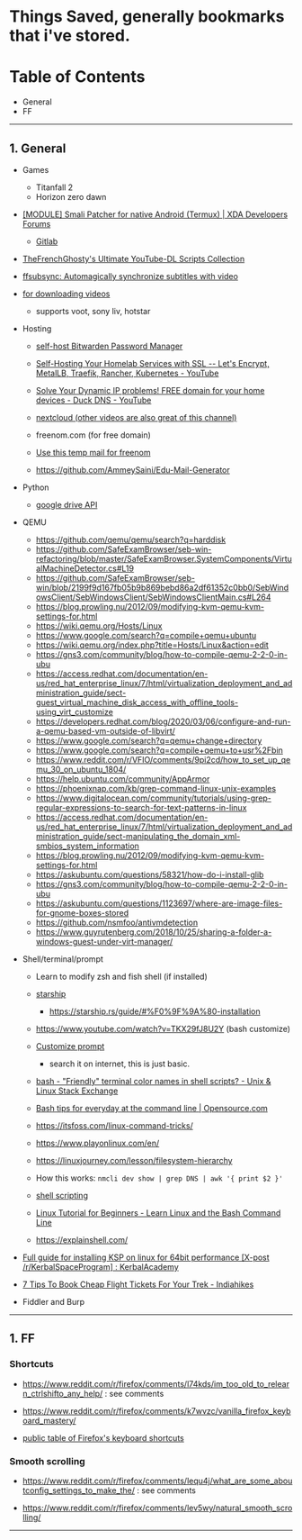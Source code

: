 # Things Saved, generally bookmarks that i've stored.


# **Table of Contents**
- General
- FF



---


## 1. General

- Games
	- Titanfall 2
	- Horizon zero dawn

- [[MODULE] Smali Patcher for native Android (Termux) | XDA Developers Forums](https://forum.xda-developers.com/t/module-smali-patcher-for-native-android-termux.4183061/)
	- [Gitlab](https://gitlab.com/JFronny/smalipatcher/)

- [TheFrenchGhosty's Ultimate YouTube-DL Scripts Collection](https://github.com/TheFrenchGhosty/TheFrenchGhostys-Ultimate-YouTube-DL-Scripts-Collection)
- [ffsubsync: Automagically synchronize subtitles with video](https://github.com/smacke/ffsubsync)
- [for downloading videos](https://alltubedownload.net/)
    - supports voot, sony liv, hotstar

- Hosting
	- [self-host Bitwarden Password Manager](https://bowlerdesign.tech/posts/how-to-self-host-bitwarden-on-ubuntu-server/)
	- [Self-Hosting Your Homelab Services with SSL -- Let's Encrypt, MetalLB, Traefik, Rancher, Kubernetes - YouTube](https://www.youtube.com/watch?v=pAM2GBCDGTo)
	- [Solve Your Dynamic IP problems! FREE domain for your home devices - Duck DNS - YouTube](https://www.youtube.com/watch?v=uhJ1zQIjujg)
	
	- [nextcloud (other videos are also great of this channel)](https://www.youtube.com/watch?v=y4dtcr2NL5M)
	- freenom.com (for free domain)
	- [Use this temp mail for freenom](https://tempmail.altmails.com/)
	- https://github.com/AmmeySaini/Edu-Mail-Generator

- Python
	- [google drive API](https://www.youtube.com/watch?v=9K2P2bWEd90)

- QEMU
	- https://github.com/qemu/qemu/search?q=harddisk
	- https://github.com/SafeExamBrowser/seb-win-refactoring/blob/master/SafeExamBrowser.SystemComponents/VirtualMachineDetector.cs#L19
	- https://github.com/SafeExamBrowser/seb-win/blob/2199f9d167fb05b9b869bebd86a2df61352c0bb0/SebWindowsClient/SebWindowsClient/SebWindowsClientMain.cs#L264
	- https://blog.prowling.nu/2012/09/modifying-kvm-qemu-kvm-settings-for.html
	- https://wiki.qemu.org/Hosts/Linux
	- https://www.google.com/search?q=compile+qemu+ubuntu
	- https://wiki.qemu.org/index.php?title=Hosts/Linux&action=edit
	- https://gns3.com/community/blog/how-to-compile-qemu-2-2-0-in-ubu
	- https://access.redhat.com/documentation/en-us/red_hat_enterprise_linux/7/html/virtualization_deployment_and_administration_guide/sect-guest_virtual_machine_disk_access_with_offline_tools-using_virt_customize
	- https://developers.redhat.com/blog/2020/03/06/configure-and-run-a-qemu-based-vm-outside-of-libvirt/
	- https://www.google.com/search?q=qemu+change+directory
	- https://www.google.com/search?q=compile+qemu+to+usr%2Fbin
	- https://www.reddit.com/r/VFIO/comments/9pi2cd/how_to_set_up_qemu_30_on_ubuntu_1804/
	- https://help.ubuntu.com/community/AppArmor
	- https://phoenixnap.com/kb/grep-command-linux-unix-examples
	- https://www.digitalocean.com/community/tutorials/using-grep-regular-expressions-to-search-for-text-patterns-in-linux
	- https://access.redhat.com/documentation/en-us/red_hat_enterprise_linux/7/html/virtualization_deployment_and_administration_guide/sect-manipulating_the_domain_xml-smbios_system_information
	- https://blog.prowling.nu/2012/09/modifying-kvm-qemu-kvm-settings-for.html
	- https://askubuntu.com/questions/58321/how-do-i-install-glib
	- https://gns3.com/community/blog/how-to-compile-qemu-2-2-0-in-ubu
	- https://askubuntu.com/questions/1123697/where-are-image-files-for-gnome-boxes-stored
	- https://github.com/nsmfoo/antivmdetection
	- https://www.guyrutenberg.com/2018/10/25/sharing-a-folder-a-windows-guest-under-virt-manager/


- Shell/terminal/prompt
    - Learn to modify zsh and fish shell (if installed)
    - [starship](https://itsfoss.com/starship/)
        - https://starship.rs/guide/#%F0%9F%9A%80-installation
    - https://www.youtube.com/watch?v=TKX29fJ8U2Y (bash customize)

    - [Customize prompt](https://itsfoss.com/customize-linux-terminal/)
        - search it on internet, this is just basic.
    - [bash - "Friendly" terminal color names in shell scripts? - Unix & Linux Stack Exchange](https://unix.stackexchange.com/questions/92563/friendly-terminal-color-names-in-shell-scripts)
    - [Bash tips for everyday at the command line | Opensource.com](https://opensource.com/article/18/5/bash-tricks)
    - https://itsfoss.com/linux-command-tricks/

    - https://www.playonlinux.com/en/
    - https://linuxjourney.com/lesson/filesystem-hierarchy
    - How this works: ```nmcli dev show | grep DNS | awk '{ print $2 }'```
    - [shell scripting](https://www.shellscript.sh/variables2.html)
    - [Linux Tutorial for Beginners - Learn Linux and the Bash Command Line](https://ryanstutorials.net/linuxtutorial/)
    - https://explainshell.com/



- [Full guide for installing KSP on linux for 64bit performance [X-post /r/KerbalSpaceProgram] : KerbalAcademy](https://www.reddit.com/r/KerbalAcademy/comments/3fdmv3/full_guide_for_installing_ksp_on_linux_for_64bit/)

- [7 Tips To Book Cheap Flight Tickets For Your Trek - Indiahikes](https://indiahikes.com/tips-cheap-flight-tickets-india/)

- Fiddler and Burp



---



## 1. FF


### Shortcuts

- https://www.reddit.com/r/firefox/comments/l74kds/im_too_old_to_relearn_ctrlshifto_any_help/ : see comments

- https://www.reddit.com/r/firefox/comments/k7wvzc/vanilla_firefox_keyboard_mastery/

- [public table of Firefox's keyboard shortcuts](https://www.reddit.com/r/firefox/comments/jj91qb/i_created_a_public_table_of_firefoxs_keyboard/)

### Smooth scrolling

- https://www.reddit.com/r/firefox/comments/lequ4j/what_are_some_aboutconfig_settings_to_make_the/ : see comments

- https://www.reddit.com/r/firefox/comments/lev5wy/natural_smooth_scrolling/



---
